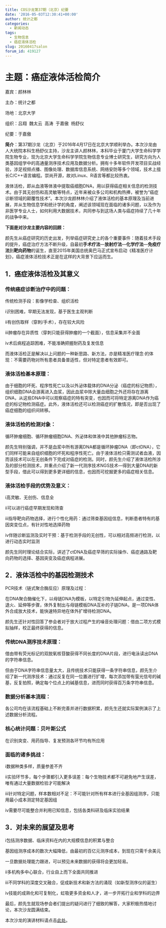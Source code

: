 ```yaml
---
title: COS沙龙第37期（北京）纪要
date: '2016-05-03T12:30:41+00:00'
author: 统计之都
categories:
  - 新闻动态
tags:
  - 生物信息
  - 癌症液体活检
slug: 20160417salon
forum_id: 419127
---
```


# 主题：癌症液体活检简介

嘉宾：颜林林

主办：统计之都

场地：北京大学

组织：吕翔  魏太云  高涛  于嘉傲  杨舒仪

纪要：于嘉傲

**简介**：第37期沙龙（北京）于2016年4月17日在北京大学顺利举办。本次沙龙由人大统院本科生杨舒仪主持，沙龙主讲人颜林林，本科毕业于厦门大学生命科学学院生物专业，现为北京大学生命科学学院生物信息专业博士研究生，研究方向为人类基因组学中的高通量测序技术应用及数据分析。拥有十多年软件开发项目实战经验，涉足视频点播、图像处理、数据库信息系统、网络安防等多个领域，技术上擅长C/C++语言编程。崇尚开源，故对Linux、R语言等都比较热衷。

液体活检，即从血液等体液中提取癌细胞DNA，用以获得癌症相关信息的检测技术。由于其无创伤和高灵敏等特点，近年来被众多公司和机构热捧，被誉为“癌症诊断领域的颠覆性技术”。本次沙龙颜林林介绍了液体活检的基本原理及当前进展，并从生物信息学和统计学的角度，阐述该领域现在面临的诸多问题，以及作为非医学专业人士，如何利用大数据技术，共同参与到这场人类与癌症持续了几十年的战争中来。

**下面是对沙龙主要内容的回顾：**

颜先生从癌症研究的历史出发，列举癌症研究史上的各个重要事件：随着技术手段的提升，癌症治疗方法不断升级，自最初**手术疗法**—**放射疗法**—**化学疗法**—**免疫疗法**到**靶向药物**的诞生，直至2015年美国总统奥巴马正式宣布启动《精准医疗计划》，癌症液体活检技术正是在这样的大背景下应运而生。

## 1．癌症液体活检及其意义

### 传统癌症诊断治疗中的问题：

传统检测手段：影像学检查、组织活检

ⅰ识别困难，早期无法发现，基于医生主观判断

ⅱ有创伤取样（穿刺/手术），存在较大风险

ⅲ肿瘤存在异质性（穿刺只能获得肿瘤的一个截面），信息采集并不全面

ⅳ术后病程追踪困难，不能准确把握耐药及复发信息

而液体活检正是解决以上问题的一种新思路、新方法，亦是精准医疗理念·的体现：不需要药物对所有患者具备普适性，但对特定患者有效即可。

### 液体活检基本原理：

由于细胞的坏死、程序性死亡以及以外泌体载体的DNA分泌（癌症的标记物质），组织细胞DNA会游离进入血浆，因此血浆中除大量血细胞之外还将存在游离DNA，从这些DNA中可以观察癌症的特有突变，也因而可将特定游离DNA作为癌症的标记物检测癌症。此外，液体活检还可以检测癌症的扩散情况，即是否出现了癌症细胞的组织间转移。

### 液体活检的检测对象：

循环肿瘤细胞、循环肿瘤细胞DNA、外泌体和体液中其他肿瘤标志物。

颜先生特别强调，并不是血浆中所有游离DNA都是循环肿瘤DNA（即ctDNA），它们同样可能来自组织细胞的坏死和程序性死亡。由于液体活检只需测试者血液，因而该技术可以在无创条件下完成对癌症的检测。同时，颜先生介绍了液体活检所涉及的部分检测技术，并重点介绍了新一代测序技术NGS技术—得到大量DNA的新型手段，借此可以得到更多更详细的信息，也因而可挖掘更多的癌症相关信息。

### 液体活检手段的优势及意义：

ⅰ高灵敏、无创伤、信息全

ⅱ可以进行癌症早期发现和筛查

ⅲ指导靶向药物选择，进行个性化用药：通过筛查基因组信息，判断患者特有的基因突变位点，有针对性地选择药物

ⅳ伴随诊断监测及实时干预：基于检测手段的无创性，可以相对高频进行检测，以进行动态实时监测

颜先生同时理论结合实际，讲述了ctDNA及癌症早筛的实际操作、癌症通路及靶向药物的选择、基因突变及癌症病程进展。

## 2．液体活检中的基因检测技术

PCR技术（链式聚合酶反应）原理及过程：

在DNA聚合酶催化下，以母链DNA为模板，以特定引物为延伸起点，通过变性、退火、延伸等步骤，体外复制出与母链模板DNA互补的子链DNA，是一项DNA体外合成放大技术，能快速特异地在体外扩增待检测DNA。

颜先生还针对性回答了参会者对于放大过程产生的噪音处理问题：借由二项方式模拟抽样，校正最终获得的信息。

### 传统DNA测序技术原理：

借由带有荧光标记的双脱氧核苷酸获得不同长度的DNA片段，进行电泳读出DNA的字符串信息。

但由于DNA字符串信息量太大，且传统技术只能获得一条字符串信息，颜先生介绍了新一代测序技术：通过反复在同一位置进行扩增，每次添加带有萤光信号的碱基，反复拍照，确定每个位点上的碱基信息，进而同时获得百万条字符串信息。

### 数据分析基本流程：

各公司均在该流程基础上不断完善并进行数据积累，颜先生还就实际案例演示了上述数据分析流程。

### 核心统计问题：贝叶斯公式

在识别突变、用药指导、复发预测各环节均有所应用

### 面临的诸多挑战：

ⅰ数据种类多样，质量参差不齐

ⅱ实验环节多，每个步骤都引入更多误差：每个生物技术都不可避免地产生误差，唯有通过大量数据检验才可能解决

ⅲ针对特定问题，样本数相对不足：不可能针对所有样本进行全基因组测序，只能用最小成本测定特定基因组

ⅳ需要尽可能整合并利用已知信息，包括各类科研及临床实验结果

## 3．对未来的展望及思考

ⅰ包括测序数据、临床资料在内的大规模信息的积累与整合

基因组测序成本的数次大幅降低，由最初的百亿元测序成本，到现在只需千余美元

一旦数据处理能力跟进，可以预见未来数据的获得将会更加轻易。

ⅱ多机构多中心联合，行业自上而下全面共同推进

ⅲ不同学科的深度交叉融合，促成新技术和新方法的涌现（如新型测序仪的诞生）

ⅳ技能的成熟化和可复制化，虹吸更多资金和人才，进一步开拓行业和学科的边界

最后，颜先生就现场参会者们提出的疑问进行了细致的解答，大家积极热情地讨论，本次沙龙圆满结束。

本次沙龙的演讲材料请点击[此处](http://pan.baidu.com/s/1kVRd1iR)。

